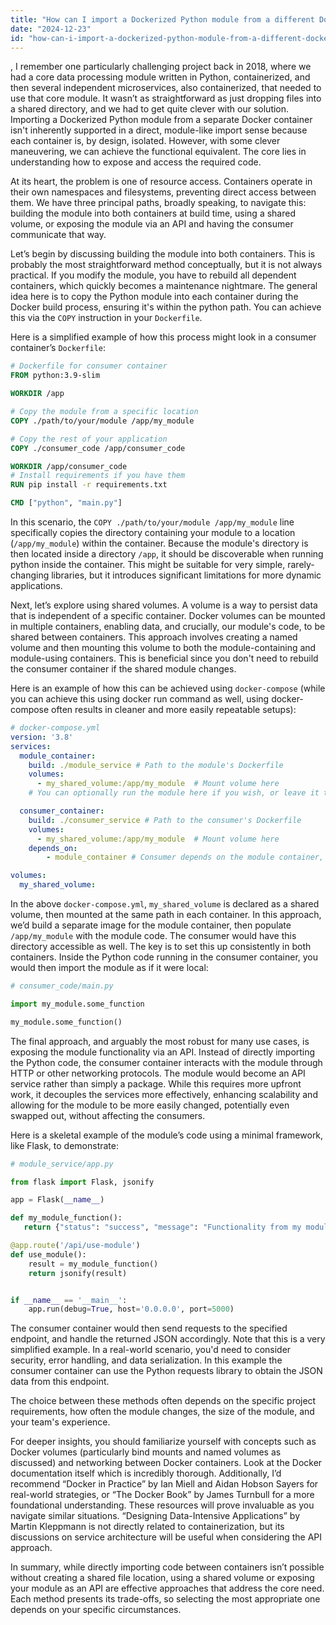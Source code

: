 ```yaml
---
title: "How can I import a Dockerized Python module from a different Docker container?"
date: "2024-12-23"
id: "how-can-i-import-a-dockerized-python-module-from-a-different-docker-container"
---
```


,  I remember one particularly challenging project back in 2018, where we had a core data processing module written in Python, containerized, and then several independent microservices, also containerized, that needed to use that core module. It wasn’t as straightforward as just dropping files into a shared directory, and we had to get quite clever with our solution. Importing a Dockerized Python module from a separate Docker container isn't inherently supported in a direct, module-like import sense because each container is, by design, isolated. However, with some clever maneuvering, we can achieve the functional equivalent. The core lies in understanding how to expose and access the required code.

At its heart, the problem is one of resource access. Containers operate in their own namespaces and filesystems, preventing direct access between them. We have three principal paths, broadly speaking, to navigate this: building the module into both containers at build time, using a shared volume, or exposing the module via an API and having the consumer communicate that way.

Let’s begin by discussing building the module into both containers. This is probably the most straightforward method conceptually, but it is not always practical. If you modify the module, you have to rebuild all dependent containers, which quickly becomes a maintenance nightmare. The general idea here is to copy the Python module into each container during the Docker build process, ensuring it's within the python path. You can achieve this via the `COPY` instruction in your `Dockerfile`.

Here is a simplified example of how this process might look in a consumer container’s `Dockerfile`:

```dockerfile
# Dockerfile for consumer container
FROM python:3.9-slim

WORKDIR /app

# Copy the module from a specific location
COPY ./path/to/your/module /app/my_module

# Copy the rest of your application
COPY ./consumer_code /app/consumer_code

WORKDIR /app/consumer_code
# Install requirements if you have them
RUN pip install -r requirements.txt

CMD ["python", "main.py"]
```

In this scenario, the `COPY ./path/to/your/module /app/my_module` line specifically copies the directory containing your module to a location (`/app/my_module`) within the container. Because the module's directory is then located inside a directory `/app`, it should be discoverable when running python inside the container. This might be suitable for very simple, rarely-changing libraries, but it introduces significant limitations for more dynamic applications.

Next, let’s explore using shared volumes. A volume is a way to persist data that is independent of a specific container. Docker volumes can be mounted in multiple containers, enabling data, and crucially, our module's code, to be shared between containers. This approach involves creating a named volume and then mounting this volume to both the module-containing and module-using containers. This is beneficial since you don't need to rebuild the consumer container if the shared module changes.

Here is an example of how this can be achieved using `docker-compose` (while you can achieve this using docker run command as well, using docker-compose often results in cleaner and more easily repeatable setups):

```yaml
# docker-compose.yml
version: '3.8'
services:
  module_container:
    build: ./module_service # Path to the module's Dockerfile
    volumes:
      - my_shared_volume:/app/my_module  # Mount volume here
    # You can optionally run the module here if you wish, or leave it to run on-demand

  consumer_container:
    build: ./consumer_service # Path to the consumer's Dockerfile
    volumes:
      - my_shared_volume:/app/my_module  # Mount volume here
    depends_on:
        - module_container # Consumer depends on the module container, or at least needs that shared volume.

volumes:
  my_shared_volume:
```

In the above `docker-compose.yml`, `my_shared_volume` is declared as a shared volume, then mounted at the same path in each container. In this approach, we’d build a separate image for the module container, then populate `/app/my_module` with the module code. The consumer would have this directory accessible as well. The key is to set this up consistently in both containers.
Inside the Python code running in the consumer container, you would then import the module as if it were local:

```python
# consumer_code/main.py

import my_module.some_function

my_module.some_function()
```

The final approach, and arguably the most robust for many use cases, is exposing the module functionality via an API. Instead of directly importing the Python code, the consumer container interacts with the module through HTTP or other networking protocols. The module would become an API service rather than simply a package. While this requires more upfront work, it decouples the services more effectively, enhancing scalability and allowing for the module to be more easily changed, potentially even swapped out, without affecting the consumers.

Here is a skeletal example of the module’s code using a minimal framework, like Flask, to demonstrate:

```python
# module_service/app.py

from flask import Flask, jsonify

app = Flask(__name__)

def my_module_function():
   return {"status": "success", "message": "Functionality from my module was used"}

@app.route('/api/use-module')
def use_module():
    result = my_module_function()
    return jsonify(result)


if __name__ == '__main__':
    app.run(debug=True, host='0.0.0.0', port=5000)

```

The consumer container would then send requests to the specified endpoint, and handle the returned JSON accordingly. Note that this is a very simplified example. In a real-world scenario, you'd need to consider security, error handling, and data serialization. In this example the consumer container can use the Python requests library to obtain the JSON data from this endpoint.

The choice between these methods often depends on the specific project requirements, how often the module changes, the size of the module, and your team's experience.

For deeper insights, you should familiarize yourself with concepts such as Docker volumes (particularly bind mounts and named volumes as discussed) and networking between Docker containers. Look at the Docker documentation itself which is incredibly thorough. Additionally, I’d recommend “Docker in Practice” by Ian Miell and Aidan Hobson Sayers for real-world strategies, or “The Docker Book” by James Turnbull for a more foundational understanding. These resources will prove invaluable as you navigate similar situations. “Designing Data-Intensive Applications” by Martin Kleppmann is not directly related to containerization, but its discussions on service architecture will be useful when considering the API approach.

In summary, while directly importing code between containers isn’t possible without creating a shared file location, using a shared volume or exposing your module as an API are effective approaches that address the core need. Each method presents its trade-offs, so selecting the most appropriate one depends on your specific circumstances.
